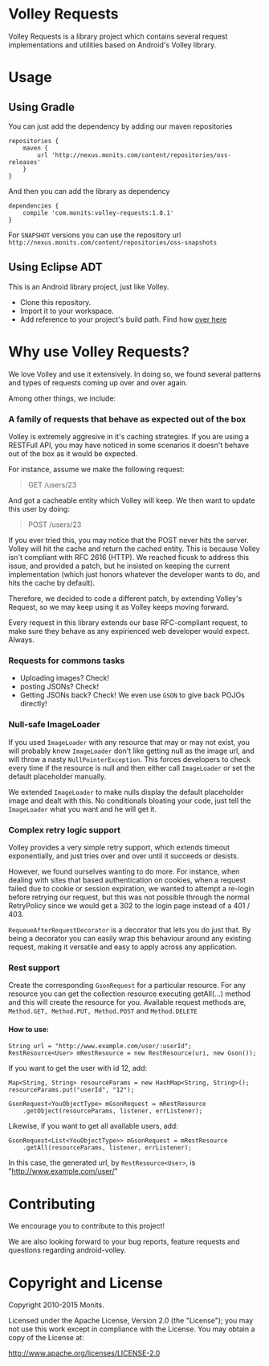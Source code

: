 # Volley Requests

Volley Requests is a library project which contains several request
implementations and utilities based on Android's Volley library.

# Usage

## Using Gradle

You can just add the dependency by adding our maven repositories

```
repositories {
    maven {
        url 'http://nexus.monits.com/content/repositories/oss-releases'
    }
}
```

And then you can add the library as dependency

```
dependencies {
    compile 'com.monits:volley-requests:1.0.1'
}
```

For `SNAPSHOT` versions you can use the repository url
`http://nexus.monits.com/content/repositories/oss-snapshots`

## Using Eclipse ADT

This is an Android library project, just like Volley.

* Clone this repository.
* Import it to your workspace.
* Add reference to your project's build path. Find how
[over here](http://developer.android.com/tools/projects/projects-eclipse.html#ReferencingLibraryProject)

# Why use Volley Requests?

We love Volley and use it extensively. In doing so, we found several patterns
and types of requests coming up over and over again.

Among other things, we include:

### A family of requests that behave as expected out of the box

Volley is extremely aggresive in it's caching strategies. If you are using a
RESTFull API, you may have noticed in some scenarios it doesn't behave out of
the box as it would be expected.

For instance, assume we make the following request:
> GET /users/23

And got a cacheable entity which Volley will keep. We then want to update this
user by doing:
> POST /users/23

If you ever tried this, you may notice that the POST never hits the server.
Volley will hit the cache and return the cached entity. This is because Volley
isn't compliant with RFC 2616 (HTTP). We reached ficusk to address this issue,
and provided a patch, but he insisted on keeping the current implementation
(which just honors whatever the developer wants to do, and hits the cache by
default).

Therefore, we decided to code a different patch, by extending Volley's Request,
so we may keep using it as Volley keeps moving forward.

Every request in this library extends our base RFC-compliant request, to make
sure they behave as any expirienced web developer would expect. Always.

### Requests for commons tasks
* Uploading images? Check!
* posting JSONs? Check!
* Getting JSONs back? Check! We even use <code>GSON</code> to give back POJOs
directly!

### Null-safe ImageLoader
If you used <code>ImageLoader</code> with any resource that may or may not
exist, you will probably know <code>ImageLoader</code> don't like getting null
as the image url, and will throw a nasty <code>NullPointerException</code>.
This forces developers to check every time if the resource is null and then
either call <code>ImageLoader</code> or set the default placeholder manually.

We extended <code>ImageLoader</code> to make nulls display the default
placeholder image and dealt with this. No conditionals bloating your code,
just tell the <code>ImageLoader</code> what you want and he will get it.

### Complex retry logic support
Volley provides a very simple retry support, which extends timeout
exponentially, and just tries over and over until it succeeds or desists.

However, we found ourselves wanting to do more. For instance, when dealing with
sites that based authentication on cookies, when a request failed due to cookie
or session expiration, we wanted to attempt a re-login before retrying our
request, but this was not possible through the normal RetryPolicy
since we would get a 302 to the login page instead of a 401 / 403.

<code>RequeueAfterRequestDecorator</code> is a decorator that lets you do just
that. By being a decorator you can easily wrap this behaviour around any
existing request, making it versatile and easy to apply across any application.

### Rest support

Create the corresponding <code>GsonRequest</code> for a particular resource. For any
resource you can get the collection resource executing getAll(...) method and
this will create the resource for you.
Available request methods are, <code>Method.GET, Method.PUT, Method.POST</code> 
and <code>Method.DELETE</code>

#### How to use:

    String url = "http://www.example.com/user/:userId";
    RestResource<User> mRestResource = new RestResource(uri, new Gson());

If you want to get the user with id 12, add:

    Map<String, String> resourceParams = new HashMap<String, String>();
    resourceParams.put("userId", "12");
    
    GsonRequest<YouObjectType> mGsonRequest = mRestResource
        .getObject(resourceParams, listener, errListener);

Likewise, if you want to get all available users, add:

    GsonRequest<List<YouObjectType>> mGsonRequest = mRestResource
        .getAll(resourceParams, listener, errListener);

In this case, the generated url, by `RestResource<User>`, is "http://www.example.com/user/"

# Contributing
We encourage you to contribute to this project!

We are also looking forward to your bug reports, feature requests and questions
regarding android-volley.
	
# Copyright and License
Copyright 2010-2015 Monits.

Licensed under the Apache License, Version 2.0 (the "License"); you may not use
this work except in compliance with the License. You may obtain a copy of the
License at:

http://www.apache.org/licenses/LICENSE-2.0
